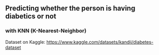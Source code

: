 ## Predicting whether the person is having diabetics or not
### with KNN (K-Nearest-Neighbor)
Dataset on Kaggle: https://www.kaggle.com/datasets/kandij/diabetes-dataset
